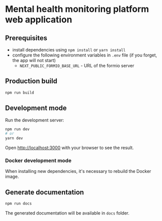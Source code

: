 # Mental health monitoring platform web application

## Prerequisites

-   install dependencies using `npm install` or `yarn install`
-   configure the following environment variables in `.env` file (if you forget, the app will not start)
    -   `NEXT_PUBLIC_FORMIO_BASE_URL` - URL of the formio server

## Production build

```bash
npm run build
```

## Development mode

Run the development server:

```bash
npm run dev
# or
yarn dev
```

Open [http://localhost:3000](http://localhost:3000) with your browser to see the result.

### Docker development mode

When installing new dependencies, it's necessary to rebuild the Docker image.

## Generate documentation

```bash
npm run docs
```

The generated documentation will be available in `docs` folder.
